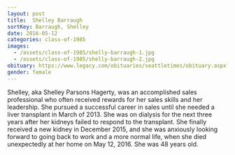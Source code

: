 ```yaml
---
layout: post
title:  Shelley Barraugh
sortKey: Barraugh, Shelley
date: 2016-05-12
categories: class-of-1985
images:
  - /assets/class-of-1985/shelly-barraugh-1.jpg
  - /assets/class-of-1985/shelly-barraugh-2.jpg
obituary: https://www.legacy.com/obituaries/seattletimes/obituary.aspx?n=shelley-parsons-hagerty&pid=180042675
gender: female
---
```

Shelley, aka Shelley Parsons Hagerty, was an accomplished sales professional who often received rewards for her sales skills and her leadership. She pursued a successful career in sales until she needed a liver transplant in March of 2013. She was on dialysis for the next three years after her kidneys failed to respond to the transplant. She finally received a new kidney in December 2015, and she was anxiously looking forward to going back to work and a more normal life, when she died unexpectedly at her home on May 12, 2016.  She was 48 years old.
